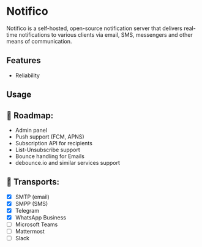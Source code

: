 # Notifico

Notifico is a self-hosted, open-source notification server that delivers real-time notifications
to various clients via email, SMS, messengers and other means of communication.

## Features

- Reliability

## Usage

## 🎯 Roadmap:

- Admin panel
- Push support (FCM, APNS)
- Subscription API for recipients
- List-Unsubscribe support
- Bounce handling for Emails
- debounce.io and similar services support

## 🚆 Transports:

- [x] SMTP (email)
- [x] SMPP (SMS)
- [x] Telegram
- [x] WhatsApp Business
- [ ] Microsoft Teams
- [ ] Mattermost
- [ ] Slack
